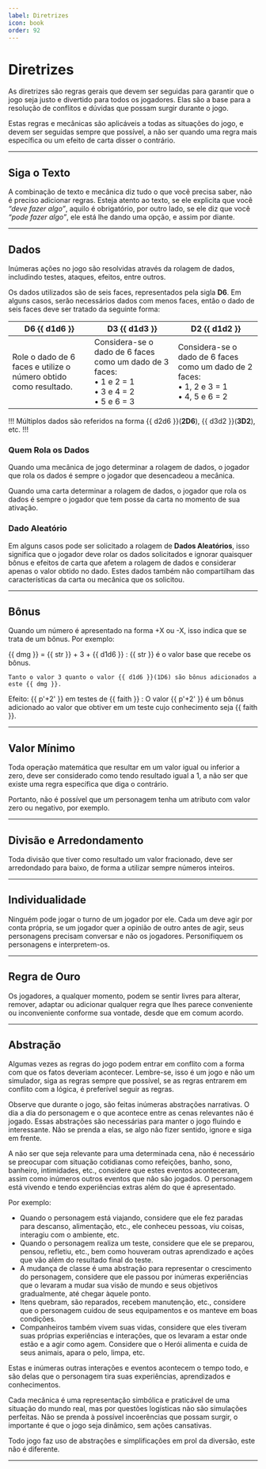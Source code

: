 ```yaml
---
label: Diretrizes
icon: book
order: 92
---
```


# Diretrizes

As diretrizes são regras gerais que devem ser seguidas para garantir que o jogo seja justo e divertido para todos os jogadores. Elas são a base para a resolução de conflitos e dúvidas que possam surgir durante o jogo.

Estas regras e mecânicas são aplicáveis a todas as situações do jogo, e devem ser seguidas sempre que possível, a não ser quando uma regra mais específica ou um efeito de carta disser o contrário.

---

## Siga o Texto

A combinação de texto e mecânica diz tudo o que você precisa saber, não é preciso adicionar regras. Esteja atento ao texto, se ele explicita que você _“deve fazer algo”_, aquilo é obrigatório, por outro lado, se ele diz que você _“pode fazer algo”_, ele está lhe dando uma opção, e assim por diante.

---

## Dados

Inúmeras ações no jogo são resolvidas através da rolagem de dados, includindo testes, ataques, efeitos, entre outros.

Os dados utilizados são de seis faces, representados pela sigla **D6**. Em alguns casos, serão necessários dados com menos faces, então o dado de seis faces deve ser tratado da seguinte forma:

| D6 {{ d1d6 }} | D3 {{ d1d3 }}  | D2 {{ d1d2 }}
|--- |--- |---
| Role o dado de 6 faces e utilize o número obtido como resultado. | Considera-se o dado de 6 faces como um dado de 3 faces:<br/>• 1 e 2 = 1<br/>• 3 e 4 = 2<br/>• 5 e 6 = 3 | Considera-se o dado de 6 faces como um dado de 2 faces:<br/>• 1, 2 e 3 = 1<br/>• 4, 5 e 6 = 2

!!!
Múltiplos dados são referidos na forma {{ d2d6 }}(**2D6**), {{ d3d2 }}(**3D2**), etc.
!!!

### Quem Rola os Dados

Quando uma mecânica de jogo determinar a rolagem de dados, o jogador que rola os dados é sempre o jogador que desencadeou a mecânica.

Quando uma carta determinar a rolagem de dados, o jogador que rola os dados é sempre o jogador que tem posse da carta no momento de sua ativação.


### Dado Aleatório

Em alguns casos pode ser solicitado a rolagem de **Dados Aleatórios**, isso significa que o jogador deve rolar os dados solicitados e ignorar quaisquer bônus e efeitos de carta que afetem a rolagem de dados e considerar apenas o valor obtido no dado. Estes dados também não compartilham das características da carta ou mecânica que os solicitou.

---

## Bônus

Quando um número é apresentado na forma +X ou -X, isso indica que se trata de um bônus. Por exemplo:

{{ dmg }} = {{ str }} + 3 + {{ d1d6 }}
:   {{ str }} é o valor base que recebe os bônus.

    Tanto o valor 3 quanto o valor {{ d1d6 }}(1D6) são bônus adicionados a este {{ dmg }}.

Efeito: {{ p'+2' }} em testes de {{ faith }}
:   O valor {{ p'+2' }} é um bônus adicionado ao valor que obtiver em um teste cujo conhecimento seja {{ faith }}.

---

## Valor Mínimo

Toda operação matemática que resultar em um valor igual ou inferior a zero, deve ser considerado como tendo resultado igual a 1, a não ser que existe uma regra específica que diga o contrário.

Portanto, não é possível que um personagem tenha um atributo com valor zero ou negativo, por exemplo.

---

## Divisão e Arredondamento

Toda divisão que tiver como resultado um valor fracionado, deve ser arredondado para baixo, de forma a utilizar sempre números inteiros.

---

## Individualidade

Ninguém pode jogar o turno de um jogador por ele. Cada um deve agir por conta própria, se um jogador quer a opinião de outro antes de agir, seus personagens precisam conversar e não os jogadores. Personifiquem os personagens e interpretem-os.

---

## Regra de Ouro

Os jogadores, a qualquer momento, podem se sentir livres para alterar, remover, adaptar ou adicionar qualquer regra que lhes parece conveniente ou inconveniente conforme sua vontade, desde que em comum acordo.

---

## Abstração

Algumas vezes as regras do jogo podem entrar em conflito com a forma com que os fatos deveriam acontecer. Lembre-se, isso é um jogo e não um simulador, siga as regras sempre que possível, se as regras entrarem em conflito com a lógica, é preferível seguir as regras.

Observe que durante o jogo, são feitas inúmeras abstrações narrativas. O dia a dia do personagem e o que acontece entre as cenas relevantes não é jogado. Essas abstrações são necessárias para manter o jogo fluindo e interessante. Não se prenda a elas, se algo não fizer sentido, ignore e siga em frente.

A não ser que seja relevante para uma determinada cena, não é necessário se preocupar com situação cotidianas como refeições, banho, sono, banheiro, intimidades, etc., considere que estes eventos aconteceram, assim como inúmeros outros eventos que não são jogados. O personagem está vivendo e tendo experiências extras além do que é apresentado.

Por exemplo:

* Quando o personagem está viajando, considere que ele fez paradas para descanso, alimentação, etc., ele conheceu pessoas, viu coisas, interagiu com o ambiente, etc.
* Quando o personagem realiza um teste, considere que ele se preparou, pensou, refletiu, etc., bem como houveram outras aprendizado e ações que vão além do resultado final do teste.
* A mudança de classe é uma abstração para representar o crescimento do personagem, considere que ele passou por inúmeras experiências que o levaram a mudar sua visão de mundo e seus objetivos gradualmente, até chegar àquele ponto.
* Itens quebram, são reparados, recebem manutenção, etc., considere que o personagem cuidou de seus equipamentos e os manteve em boas condições.
* Companheiros também vivem suas vidas, considere que eles tiveram suas próprias experiências e interações, que os levaram a estar onde estão e a agir como agem. Considere que o Herói alimenta e cuida de seus animais, apara o pelo, limpa, etc.

Estas e inúmeras outras interações e eventos acontecem o tempo todo, e são delas que o personagem tira suas experiências, aprendizados e conhecimentos.

Cada mecânica é uma representação simbólica e praticável de uma situação do mundo real, mas por questões logísticas não são simulações perfeitas. Não se prenda à possível incoerências que possam surgir, o importante é que o jogo seja dinâmico, sem ações cansativas.

Todo jogo faz uso de abstrações e simplificações em prol da diversão, este não é diferente.

---
